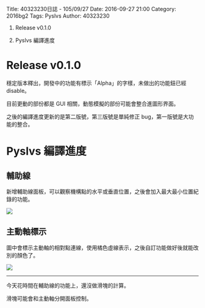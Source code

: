 Title: 40323230日誌 - 105/09/27
Date: 2016-09-27 21:00
Category: 2016bg2
Tags: Pyslvs
Author: 40323230

1. Release v0.1.0

1. Pyslvs 編譯進度

<!-- PELICAN_END_SUMMARY -->

Release v0.1.0
===

穩定版本釋出，開發中的功能有標示「Alpha」的字樣，未做出的功能鈕已經 disable。

目前更動的部份都是 GUI 相關，動態模擬的部份可能會整合進圖形界面。

之後的編譯進度更新的是第二版號，第三版號是單純修正 bug，第一版號是大功能的整合。

Pyslvs 編譯進度
===

輔助線
---

新增輔助線面板，可以觀察機構點的水平或垂直位置，之後會加入最大最小位置紀錄的功能。

![](https://raw.githubusercontent.com/coursemdetw/project_site_files/gh-pages/files/2016spring/g2/Python_solvespace/0927_01.jpg)

主動軸標示
---

圖中會標示主動軸的相對點連線，使用橘色虛線表示，之後自訂功能做好後就能改別的顏色了。

![](https://raw.githubusercontent.com/coursemdetw/project_site_files/gh-pages/files/2016spring/g2/Python_solvespace/0927_02.jpg)

<hr>

今天花時間在輔助線的功能上，還沒做滑塊的計算。

滑塊可能會和主動軸分開面板控制。